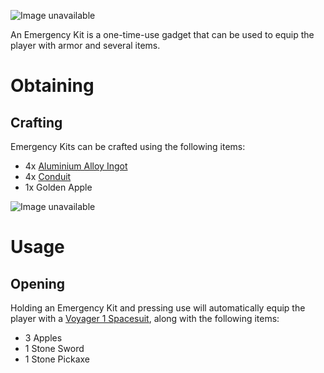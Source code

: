 ![Image unavailable](https://i.imgur.com/pKZj958.png)

An Emergency Kit is a one-time-use gadget that can be used to equip the player with armor and several items.

# Obtaining

## Crafting

Emergency Kits can be crafted using the following items:

* 4x [Aluminium Alloy Ingot](Aluminium-Alloy-Ingot)
* 4x [Conduit](Conduit)
* 1x Golden Apple

![Image unavailable](https://i.imgur.com/XABcDDG.png)

# Usage

## Opening

Holding an Emergency Kit and pressing use will automatically equip the player with a [Voyager 1 Spacesuit](Voyager-Armor), along with the following items:

* 3 Apples
* 1 Stone Sword
* 1 Stone Pickaxe